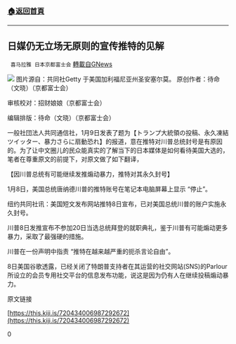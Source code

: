 ###  [:house:返回首頁](https://github.com/ourhimalayas/txt)
---

## 日媒仍无立场无原则的宣传推特的见解
` 喜马拉雅 日本京都富士会` [轉載自GNews](https://gnews.org/zh-hans/736637/)

![]()![](https://gnews.org/wp-content/uploads/2021/01/16101787501.png)
图片源自：共同社Getty 于美国加利福尼亚州圣安塞尔莫。
原创作者：待命（文晓）（京都富士会）

审核校对：招财娘娘（京都富士会）

编辑排版：待命（文晓）（京都富士会）

一般社団法人共同通信社，1月9日发表了题为【トランプ大統領の投稿、永久凍結ツイッター、暴力さらに扇動恐れ】的报道，意在推特对川普总统封号是有原因的。为了让中文圈儿的民众能真实的了解当下的日本媒体是如何看待美国大选的，笔者在尊重原文的前提下，对原文做了如下翻译，

【因川普总统有可能继续发推煽动暴力，推特对其永久封号】

1月8日，美国总统唐纳德川普的推特账号在笔记本电脑屏幕上显示 “停止”。

纽约共同社讯：美国短文发布网站推特8日宣布，已对美国总统川普的账户实施永久封号。

川普8日发推宣布不参加20日当选总统拜登的就职典礼，鉴于川普有可能煽动更多暴力，采取了最强硬的措施。

川普在一份声明中指责 “推特在越来越严重的扼杀言论自由”。

8日美国谷歌透露，已经关闭了特朗普支持者在其运营的社交网站(SNS)的Parlour所设立的会员专用社交平台的信息发布功能，说这是因为仍有人在继续投稿煽动暴力。

原文链接

[https://this.kiji.is/720434006987292672](https://this.kiji.is/720434006987292672)

0
